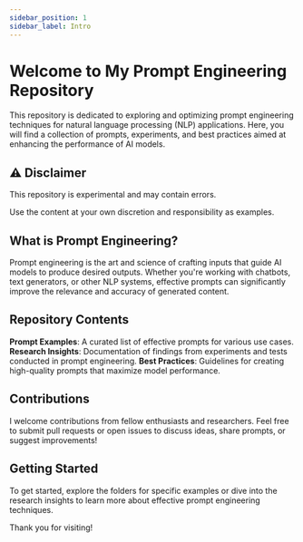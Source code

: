 ```yaml
---
sidebar_position: 1
sidebar_label: Intro
---
```


# Welcome to My Prompt Engineering Repository

This repository is dedicated to exploring and optimizing prompt engineering techniques for natural language processing (NLP) applications. 
Here, you will find a collection of prompts, experiments, and best practices aimed at enhancing the performance of AI models. 

## ⚠️ Disclaimer

This repository is experimental and may contain errors.

Use the content at your own discretion and responsibility as examples.

## What is Prompt Engineering?

Prompt engineering is the art and science of crafting inputs that guide AI models to produce desired outputs. 
Whether you're working with chatbots, text generators, or other NLP systems, effective prompts can significantly improve the relevance and accuracy of generated content.

## Repository Contents

**Prompt Examples**: A curated list of effective prompts for various use cases.
**Research Insights**: Documentation of findings from experiments and tests conducted in prompt engineering.
**Best Practices**: Guidelines for creating high-quality prompts that maximize model performance.

## Contributions

I welcome contributions from fellow enthusiasts and researchers. 
Feel free to submit pull requests or open issues to discuss ideas, share prompts, or suggest improvements!

## Getting Started

To get started, explore the folders for specific examples or dive into the research insights to learn more about effective prompt engineering techniques.

Thank you for visiting!
